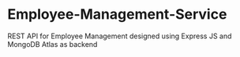 # Employee-Management-Service
REST API  for Employee Management designed using Express JS and MongoDB Atlas as backend
